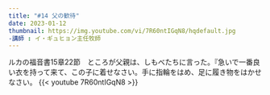 ```yaml
---
title: "#14 父の歓待"
date: 2023-01-12
thumbnail: https://img.youtube.com/vi/7R60ntIGqN8/hqdefault.jpg
-講師 : イ・ギュヒョン主任牧師
---
```

<!--more-->
ルカの福音書15章22節　ところが父親は、しもべたちに言った。『急いで一番良い衣を持って来て、この子に着せなさい。手に指輪をはめ、足に履き物をはかせなさい。
{{< youtube 7R60ntIGqN8 >}}
